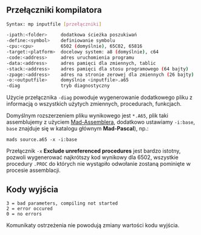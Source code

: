 #

## Przełączniki kompilatora

```bash
Syntax: mp inputfile [przełączniki]

-ipath:<folder>     dodatkowa ścieżka poszukiwań
-define:<symbol>    definiowanie symbolu
-cpu:<cpu>          6502 (domyślnie), 65C02, 65816
-target:<platform>  docelowy system: a8 (domyślnie), c64
-code:<address>     adres uruchomienia programu
-data:<address>     adres pamięci dla zmiennych, tablic
-stack:<address>    adres pamięci dla stosu programowego (64 bajty)
-zpage:<address>    adres na stronie zerowej dla zmiennych (26 bajty)
-o:<outputfile>     domyślnie <inputfile>.a65
-diag               tryb diagnostyczny
```

Użycie przełącznika `-diag` powoduje wygenerowanie dodatkowego pliku z informacją o wszystkich użytych zmiennych, procedurach, funkcjach.

Domyślnym rozszerzeniem pliku wynikowego jest `*.A65`, plik taki assemblujemy z użyciem [Mad-Assemblera](https://github.com/tebe6502/Mad-Assembler), dodatkowo ustawiamy `-i:base`, `base` znajduje się w katalogu głównym **Mad-Pascal**), np.:

    mads source.a65 -x -i:base

Przełącznik `-x` **Exclude unreferenced procedures** jest bardzo istotny, pozwoli wygenerować najkrótszy kod wynikowy dla 6502, wszystkie procedury `.PROC`
do których nie wystąpiło odwołanie zostaną pominięte w procesie assemblacji.

## Kody wyjścia

    3 = bad parameters, compiling not started
    2 = error occured
    0 = no errors

Komunikaty ostrzeżenia nie powodują zmiany wartości kodu wyjścia.

